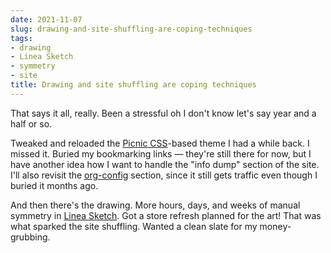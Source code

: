 ```yaml
---
date: 2021-11-07
slug: drawing-and-site-shuffling-are-coping-techniques
tags:
- drawing
- Linea Sketch
- symmetry
- site
title: Drawing and site shuffling are coping techniques
---
```


That says it all, really. Been a stressful oh I don't know let's say year and a
half or so.

[Picnic CSS]: https://picnicss.com/
[org-config]: /tag/org-config

Tweaked and reloaded the [Picnic CSS][]-based theme I had a while back. I missed
it. Buried my bookmarking links — they're still there for now, but I have
another idea how I want to handle the "info dump" section of the site. I'll
also revisit the [org-config][] section, since it still gets traffic even
though I buried it months ago.

[Linea Sketch]: https://linea-app.com/

And then there's the drawing. More hours, days, and weeks of manual symmetry
in [Linea Sketch][]. Got a store refresh planned for the art! That was what
sparked the site shuffling. Wanted a clean slate for my money-grubbing.